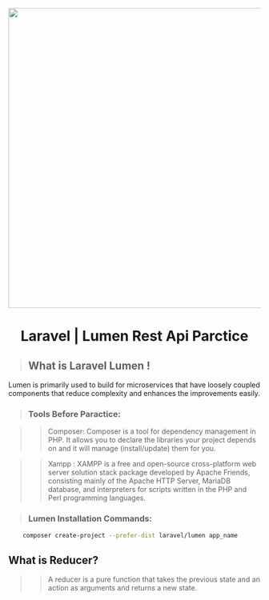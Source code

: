 <p align="center"><a href="#" ><img src="https://i.ibb.co/KbzvJj4/1-MAnu-Uwghp-P3-X0zoy67-P4m-A.png" width="600"></a></p>  
 <h1 align="center">Laravel | Lumen Rest Api Parctice</h1> 

> ## What is Laravel Lumen !
Lumen is primarily used to build for microservices that have loosely coupled components that reduce complexity and enhances the improvements easily.

> ### Tools Before Paractice:

>> Composer: Composer is a tool for dependency management in PHP. It allows you to declare the libraries your project depends on and it will manage (install/update) them for you.

>> Xampp : XAMPP is a free and open-source cross-platform web server solution stack package developed by Apache Friends, consisting mainly of the Apache HTTP Server, MariaDB database, and interpreters for scripts written in the PHP and Perl programming languages.


> ### Lumen Installation Commands:

```sh
    composer create-project --prefer-dist laravel/lumen app_name
```

<h2>What is Reducer?</h2>

>> A reducer is a pure function that takes the previous state and an action as arguments and returns a new state.
